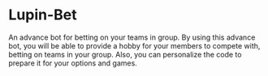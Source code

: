 # Lupin-Bet
An advance bot for betting on your teams in group.
By using this advance bot, you will be able to provide a hobby for your members to compete with, betting on teams in your group. 
Also, you can personalize the code to prepare it for your options and games.
